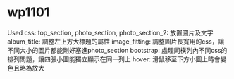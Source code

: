 # wp1101

Used css:
top_section, photo_section, photo_section_2: 放置圖片及文字
album_title: 調整左上方大標題的屬性
image_fitting: 調整圖片長寬用的css，讓不同大小的圖片都能剛好塞進photo_section
bootstrap: 處理同橫列內不同css的排列問題，讓四張小圖能獨立顯示在同一列上
hover: 滑鼠移至下方小圖上時會變色且略為放大